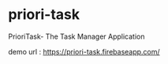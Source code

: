 # priori-task
PrioriTask- The Task Manager Application


demo url : https://priori-task.firebaseapp.com/
